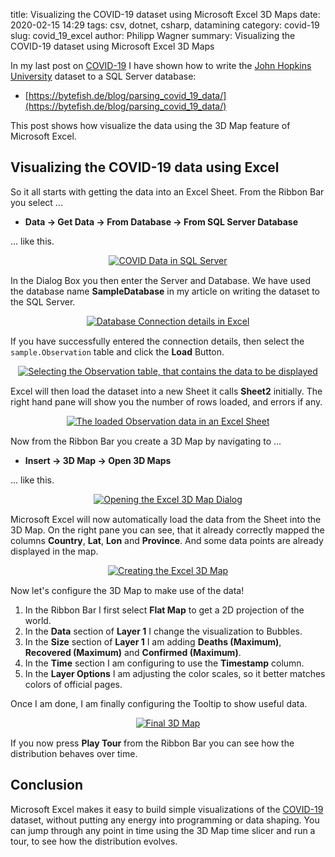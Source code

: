 title: Visualizing the COVID-19 dataset using Microsoft Excel 3D Maps
date: 2020-02-15 14:29
tags: csv, dotnet, csharp, datamining
category: covid-19
slug: covid_19_excel
author: Philipp Wagner
summary: Visualizing the COVID-19 dataset using Microsoft Excel 3D Maps

In my last post on [COVID-19] I have shown how to write the [John Hopkins University] dataset 
to a SQL Server database:

* [https://bytefish.de/blog/parsing_covid_19_data/](https://bytefish.de/blog/parsing_covid_19_data/)

This post shows how visualize the data using the 3D Map feature of Microsoft Excel.

## Visualizing the COVID-19 data using Excel ##

So it all starts with getting the data into an Excel Sheet. From the Ribbon Bar you select ...

* **Data -> Get Data -> From Database -> From SQL Server Database**

... like this.

<div style="display:flex; align-items:center; justify-content:center;margin-bottom:15px;">
    <a href="/static/images/blog/covid_19_excel/01_Excel_Get_SqlServer_Data.png">
        <img src="/static/images/blog/covid_19_excel/01_Excel_Get_SqlServer_Data.png" alt="COVID Data in SQL Server">
    </a>
</div>

In the Dialog Box you then enter the Server and Database. We have used the database name 
**SampleDatabase** in my article on writing the dataset to the SQL Server.

<div style="display:flex; align-items:center; justify-content:center;margin-bottom:15px;">
    <a href="/static/images/blog/covid_19_excel/02_Enter_SqlServer_Connection_Details.png">
        <img src="/static/images/blog/covid_19_excel/02_Enter_SqlServer_Connection_Details.png" alt="Database Connection details in Excel">
    </a>
</div>

If you have successfully entered the connection details, then select the ``sample.Observation`` 
table and click the **Load** Button.

<div style="display:flex; align-items:center; justify-content:center;margin-bottom:15px;">
    <a href="/static/images/blog/covid_19_excel/03_Select_And_Load_Table.png">
        <img src="/static/images/blog/covid_19_excel/03_Select_And_Load_Table.png" alt="Selecting the Observation table, that contains the data to be displayed">
    </a>
</div>

Excel will then load the dataset into a new Sheet it calls **Sheet2** initially. The right hand 
pane will show you the number of rows loaded, and errors if any.

<div style="display:flex; align-items:center; justify-content:center;margin-bottom:15px;">
    <a href="/static/images/blog/covid_19_excel/04_Loaded_Data_In_Sheet2.png">
        <img src="/static/images/blog/covid_19_excel/04_Loaded_Data_In_Sheet2.png" alt="The loaded Observation data in an Excel Sheet">
    </a>
</div>

Now from the Ribbon Bar you create a 3D Map by navigating to ...

* **Insert -> 3D Map -> Open 3D Maps**

... like this.

<div style="display:flex; align-items:center; justify-content:center;margin-bottom:15px;">
    <a href="/static/images/blog/covid_19_excel/05_Create_3D_Map.png">
        <img src="/static/images/blog/covid_19_excel/05_Create_3D_Map.png" alt="Opening the Excel 3D Map Dialog">
    </a>
</div>

Microsoft Excel will now automatically load the data from the Sheet into the 3D Map. On the 
right pane you can see, that it already correctly mapped the columns **Country**, **Lat**, 
**Lon** and **Province**. And some data points are already displayed in the map.

<div style="display:flex; align-items:center; justify-content:center;margin-bottom:15px;">
    <a href="/static/images/blog/covid_19_excel/06_Initial_3D_Map.png">
        <img src="/static/images/blog/covid_19_excel/06_Initial_3D_Map.png" alt="Creating the Excel 3D Map">
    </a>
</div>

Now let's configure the 3D Map to make use of the data! 

1. In the Ribbon Bar I first select **Flat Map** to get a 2D projection of the world.
2. In the **Data** section of **Layer 1** I change the visualization to Bubbles.
3. In the **Size** section of **Layer 1** I am adding **Deaths (Maximum)**, **Recovered (Maximum)** and **Confirmed (Maximum)**.
4. In the **Time** section I am configuring to use the **Timestamp** column.
5. In the **Layer Options** I am adjusting the color scales, so it better matches colors of official pages.

Once I am done, I am finally configuring the Tooltip to show useful data.

<div style="display:flex; align-items:center; justify-content:center;margin-bottom:15px;">
    <a href="/static/images/blog/covid_19_excel/07_Configured_Map.png">
        <img src="/static/images/blog/covid_19_excel/07_Configured_Map.png" alt="Final 3D Map">
    </a>
</div>

If you now press **Play Tour** from the Ribbon Bar you can see how the distribution behaves over time. 

## Conclusion ##

Microsoft Excel makes it easy to build simple visualizations of the [COVID-19] dataset, without putting 
any energy into programming or data shaping. You can jump through any point in time using the 3D Map time 
slicer and run a tour, to see how the distribution evolves.

[TinyCsvParser]: https://codeberg.org/bytefish/TinyCsvParser
[John Hopkins University]: [https://systems.jhu.edu/]
[COVID-19]: https://en.wikipedia.org/wiki/2019-nCoV_acute_respiratory_disease